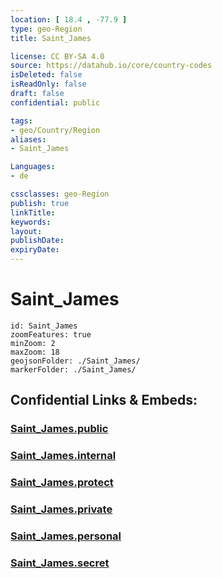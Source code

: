 ```yaml
---
location: [ 18.4 , -77.9 ] 
type: geo-Region
title: Saint_James

license: CC BY-SA 4.0
source: https://datahub.io/core/country-codes
isDeleted: false
isReadOnly: false
draft: false
confidential: public

tags:
- geo/Country/Region
aliases:
- Saint_James

Languages:
- de

cssclasses: geo-Region
publish: true
linkTitle: 
keywords: 
layout: 
publishDate: 
expiryDate: 
---
```


# Saint_James

```leaflet
id: Saint_James
zoomFeatures: true 
minZoom: 2 
maxZoom: 18
geojsonFolder: ./Saint_James/
markerFolder: ./Saint_James/
```


## Confidential Links & Embeds: 

### [Saint_James.public](/_public/\Earth\Continent\America~Caribbean\Jamaica\Parishes~JamaicaSaint_James.public.md) 

### [Saint_James.internal](/_internal/\Earth\Continent\America~Caribbean\Jamaica\Parishes~JamaicaSaint_James.internal.md) 

### [Saint_James.protect](/_protect/\Earth\Continent\America~Caribbean\Jamaica\Parishes~JamaicaSaint_James.protect.md) 

### [Saint_James.private](/_private/\Earth\Continent\America~Caribbean\Jamaica\Parishes~JamaicaSaint_James.private.md) 

### [Saint_James.personal](/_personal/\Earth\Continent\America~Caribbean\Jamaica\Parishes~JamaicaSaint_James.personal.md) 

### [Saint_James.secret](/_secret/\Earth\Continent\America~Caribbean\Jamaica\Parishes~JamaicaSaint_James.secret.md)

